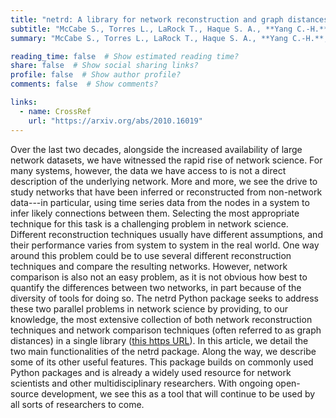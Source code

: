 ```yaml
---
title: "netrd: A library for network reconstruction and graph distances"
subtitle: "McCabe S., Torres L., LaRock T., Haque S. A., **Yang C.-H.**, Hartle H., Klein B. (2020). *arXiv*: 2010.16019"
summary: "McCabe S., Torres L., LaRock T., Haque S. A., **Yang C.-H.**, Hartle H., Klein B. (2020). *arXiv*: 2010.16019"

reading_time: false  # Show estimated reading time?
share: false  # Show social sharing links?
profile: false  # Show author profile?
comments: false  # Show comments?

links:
  - name: CrossRef
    url: "https://arxiv.org/abs/2010.16019"
---
```


Over the last two decades, alongside the increased availability of large network datasets, we have witnessed the rapid rise of network science. For many systems, however, the data we have access to is not a direct description of the underlying network. More and more, we see the drive to study networks that have been inferred or reconstructed from non-network data---in particular, using time series data from the nodes in a system to infer likely connections between them. Selecting the most appropriate technique for this task is a challenging problem in network science. Different reconstruction techniques usually have different assumptions, and their performance varies from system to system in the real world. One way around this problem could be to use several different reconstruction techniques and compare the resulting networks. However, network comparison is also not an easy problem, as it is not obvious how best to quantify the differences between two networks, in part because of the diversity of tools for doing so. The netrd Python package seeks to address these two parallel problems in network science by providing, to our knowledge, the most extensive collection of both network reconstruction techniques and network comparison techniques (often referred to as graph distances) in a single library ([this https URL](https://github.com/netsiphd/netrd)). In this article, we detail the two main functionalities of the netrd package. Along the way, we describe some of its other useful features. This package builds on commonly used Python packages and is already a widely used resource for network scientists and other multidisciplinary researchers. With ongoing open-source development, we see this as a tool that will continue to be used by all sorts of researchers to come. 
